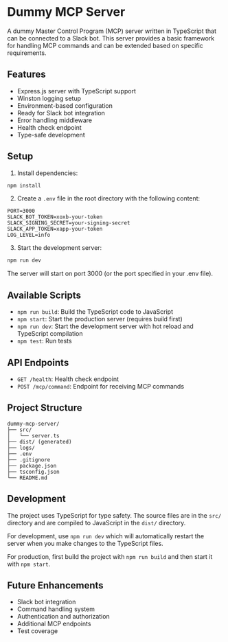 # Dummy MCP Server

A dummy Master Control Program (MCP) server written in TypeScript that can be connected to a Slack bot. This server provides a basic framework for handling MCP commands and can be extended based on specific requirements.

## Features

- Express.js server with TypeScript support
- Winston logging setup
- Environment-based configuration
- Ready for Slack bot integration
- Error handling middleware
- Health check endpoint
- Type-safe development

## Setup

1. Install dependencies:
```bash
npm install
```

2. Create a `.env` file in the root directory with the following content:
```
PORT=3000
SLACK_BOT_TOKEN=xoxb-your-token
SLACK_SIGNING_SECRET=your-signing-secret
SLACK_APP_TOKEN=xapp-your-token
LOG_LEVEL=info
```

3. Start the development server:
```bash
npm run dev
```

The server will start on port 3000 (or the port specified in your .env file).

## Available Scripts

- `npm run build`: Build the TypeScript code to JavaScript
- `npm start`: Start the production server (requires build first)
- `npm run dev`: Start the development server with hot reload and TypeScript compilation
- `npm test`: Run tests

## API Endpoints

- `GET /health`: Health check endpoint
- `POST /mcp/command`: Endpoint for receiving MCP commands

## Project Structure

```
dummy-mcp-server/
├── src/
│   └── server.ts
├── dist/ (generated)
├── logs/
├── .env
├── .gitignore
├── package.json
├── tsconfig.json
└── README.md
```

## Development

The project uses TypeScript for type safety. The source files are in the `src/` directory and are compiled to JavaScript in the `dist/` directory.

For development, use `npm run dev` which will automatically restart the server when you make changes to the TypeScript files.

For production, first build the project with `npm run build` and then start it with `npm start`.

## Future Enhancements

- Slack bot integration
- Command handling system
- Authentication and authorization
- Additional MCP endpoints
- Test coverage 